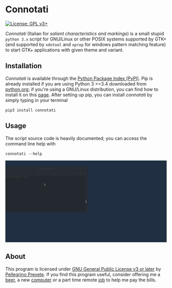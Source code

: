 # Connotati

[![License: GPL v3+](https://img.shields.io/badge/license-GPL%20v3%2B-blue.svg)](http://www.gnu.org/licenses/gpl-3.0)


*Connotati* (Italian for *salient characteristics and markings*) is a small stupid `python 3.x` script for GNU/Linux or other POSIX systems supported by GTK+ (and supported by `xdotool` and `xprop` for windows pattern matching feature) to start GTK+ applications with given theme and variant.

## Installation

*Connotati* is available through the [Python Package Index (PyPI)](https://pypi.org/). Pip is already installed if you are using Python 3 >=3.4 downloaded from [python.org](https://python.org); if you're using a GNU/Linux distribution, you can find how to install it on this [page](https://packaging.python.org/guides/installing-using-linux-tools/#installing-pip-setuptools-wheel-with-linux-package-managers).
After setting up pip, you can install *connotati* by simply typing in your terminal

    pip3 install connotati

## Usage

The script source code is heavily documented; you can access the command line help with

    connotati --help

![an example run](screenshots/connotati-in-action.gif)

## About

This program is licensed under [GNU General Public License v3 or later](https://www.gnu.org/licenses/gpl-3.0.en.html) by [Pellegrino Prevete](http://prevete.ml). If you find this program useful, consider offering me a [beer](https://patreon.com/tallero), a new [computer](https://patreon.com/tallero) or a part time remote [job](mailto:pellegrinoprevete@gmail.com) to help me pay the bills.    

